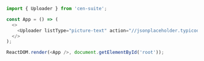 <!--start-code-->

```js
import { Uploader } from 'cen-suite';

const App = () => (
  <>
    <Uploader listType="picture-text" action="//jsonplaceholder.typicode.com/posts/" />
  </>
);

ReactDOM.render(<App />, document.getElementById('root'));
```

<!--end-code-->
